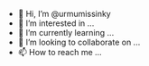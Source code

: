 - 👋 Hi, I’m @urmumissinky
- 👀 I’m interested in ...
- 🌱 I’m currently learning ...
- 💞️ I’m looking to collaborate on ...
- 📫 How to reach me ...

<!---
urmumissinky/urmumissinky is a ✨ special ✨ repository because its `README.md` (this file) appears on your GitHub profile.
You can click the Preview link to take a look at your changes.
--->
